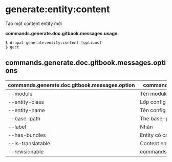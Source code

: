 # generate:entity:content
Tạo một content entity mới

**commands.generate.doc.gitbook.messages.usage:**
```
$ drupal generate:entity:content [options]
$ gect  
```

## commands.generate.doc.gitbook.messages.options
commands.generate.doc.gitbook.messages.option | commands.generate.doc.gitbook.messages.details
-------|-------------
--module | Tên module.
--entity-class | Lớp config entity
--entity-name | Tên config entity
--base-path | The base-path for the content entity routes
--label | Nhãn
--has-bundles | Entity có các bundles
--is-translatable | Content entity translatable
--revisionable | commands.generate.entity.content.options.revisionable

